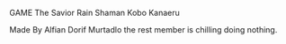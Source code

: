 GAME The Savior Rain Shaman Kobo Kanaeru

Made By Alfian Dorif Murtadlo
the rest member is chilling doing nothing.
